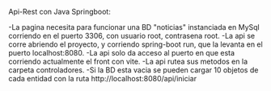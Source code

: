 Api-Rest con Java Springboot:

-La pagina necesita para funcionar una BD "noticias" instanciada en MySql corriendo en el puerto 3306, con usuario root, contrasena root.
-La api se corre abriendo el proyecto, y corriendo spring-boot run, que la levanta en el puerto localhost:8080.
-La api solo da acceso al puerto en que esta corriendo actualmente el front con vite.
-La api rutea sus metodos en la carpeta controladores.
-Si la BD esta vacia se pueden cargar 10 objetos de cada entidad con la ruta http://localhost:8080/api/iniciar
